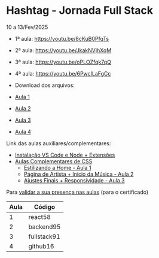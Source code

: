 # Hashtag - Jornada Full Stack

10 a 13/Fev/2025
- 1ª aula: https://youtu.be/8cKuB0PfqTs
- 2ª aula: https://youtu.be/JkakNVjhXqM
- 3ª aula: https://youtu.be/oPLOZfqk7qQ
- 4ª aula: https://youtu.be/6PwcILaFgCc

- Download dos arquivos:
- [Aula 1](https://drive.google.com/drive/folders/1_otlml4QSqqkbexREoL0-mwO-SH2kn90)
- [Aula 2](https://drive.google.com/drive/folders/1kIE7AK1PI2qcpr-kMNDK-vMuUQMSFdrz)
- [Aula 3](https://drive.google.com/drive/folders/1olA9SsCHSXHfNxYMfHg4IdvTdGeh8R71)
- [Aula 4](https://drive.google.com/drive/folders/11iNjXwITKtJp6TdndxMZGIbUQQk04qXz)

Link das aulas auxiliares/complementares:
- [Instalação VS Code e Node + Extensões](https://youtu.be/fzgL5YIL77Q)
- [Aulas Complementares de CSS](https://gamma.app/docs/Material-Complementar-Leia-com-atencao-4zcmbyugmzlav2v?mode=doc)
    - [Estilizando a Home - Aula 1](https://youtu.be/sJcyKmc_GMw)
    - [Página de Artista + Início da Música - Aula 2](https://youtu.be/EuVdTqyPvyk)
    - [Ajustes Finais + Responsividade - Aula 3](https://youtu.be/_WBCQOy1Vfc)

Para [validar a sua presença nas aulas](https://hashaqui.com/certificados/jornada-fullstack) (para o certificado)

Aula|Código
---|---
1|react58
2|backend95
3|fullstack91
4|github16
